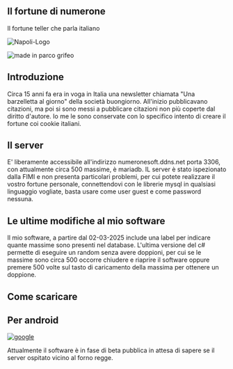 ## Il fortune di numerone

Il fortune teller che parla italiano


![Napoli-Logo](https://github.com/user-attachments/assets/485755c8-376c-4778-b9ba-80f6cb204142)

![made in parco grifeo](https://github.com/user-attachments/assets/8f3e561e-6002-4dd8-bc50-888c14a1dfe3)

## Introduzione

Circa 15 anni fa era in voga in Italia una newsletter chiamata "Una barzelletta al giorno" della società buongiorno.
All'inizio pubblicavano citazioni, ma poi si sono messi a pubblicare citazioni non più coperte dal diritto d'autore.
Io me le sono conservate con lo specifico intento di creare il fortune coi cookie italiani.

## Il server

E' liberamente accessibile all'indirizzo numeronesoft.ddns.net porta 3306, con attualmente circa 500 massime, è mariadb.
IL server è stato ispezionato dalla FIMI e non presenta particolari problemi, per cui potete realizzare il vostro fortune personale, connettendovi con le librerie mysql in qualsiasi linguaggio vogliate, basta usare come user guest e come password nessuna.

## Le ultime modifiche al mio software

Il mio software, a partire dal 02-03-2025 include una label per indicare quante massime sono presenti nel database. L'ultima versione del c# permette di eseguire un random senza avere doppioni, per cui se le massime sono circa 500 occorre chiudere e riaprire il software oppure premere 500 volte sul tasto di caricamento della massima per ottenere un doppione.

## Come scaricare

## Per android

[![google](https://play.google.com/intl/it_it/badges/static/images/badges/it_badge_web_generic.png)](https://play.google.com/store/apps/details?id=org.altervista.numerone.fortune)

Attualmente il software è in fase di beta pubblica in attesa di sapere se il server ospitato vicino al forno regge.
